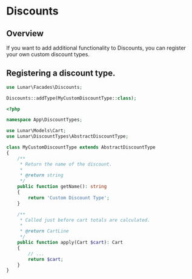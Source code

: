 # Discounts

## Overview

If you want to add additional functionality to Discounts, you can register your own custom discount types.

## Registering a discount type.

```php
use Lunar\Facades\Discounts;

Discounts::addType(MyCustomDiscountType::class);
```


```php
<?php

namespace App\DiscountTypes;

use Lunar\Models\Cart;
use Lunar\DiscountTypes\AbstractDiscountType;

class MyCustomDiscountType extends AbstractDiscountType
{
    /**
     * Return the name of the discount.
     *
     * @return string
     */
    public function getName(): string
    {
        return 'Custom Discount Type';
    }

    /**
     * Called just before cart totals are calculated.
     *
     * @return CartLine
     */
    public function apply(Cart $cart): Cart
    {
        // ...
        return $cart;
    }
}
```
